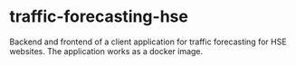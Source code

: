 # traffic-forecasting-hse
Backend and frontend of a client application for traffic forecasting for HSE websites.
The application works as a docker image.
